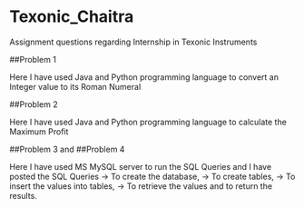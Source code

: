 # Texonic_Chaitra
Assignment questions regarding Internship in Texonic Instruments

##Problem 1

Here I have used Java and Python programming language to convert an Integer value to its Roman Numeral


##Problem 2

Here I have used Java and Python programming language to calculate the Maximum Profit


##Problem 3 and ##Problem 4

Here I have used MS MySQL server to run the SQL Queries and I have posted the SQL Queries 
-> To create the database, 
-> To create tables, 
-> To insert the values into tables, 
-> To retrieve the values and to return the results.
